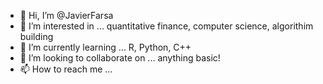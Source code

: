 - 👋 Hi, I’m @JavierFarsa
- 👀 I’m interested in ... quantitative finance, computer science, algorithim building
- 🌱 I’m currently learning ... R, Python, C++
- 💞️ I’m looking to collaborate on ... anything basic!
- 📫 How to reach me ... 

<!---
JavierFarsa/JavierFarsa is a ✨ special ✨ repository because its `README.md` (this file) appears on your GitHub profile.
You can click the Preview link to take a look at your changes.
--->
